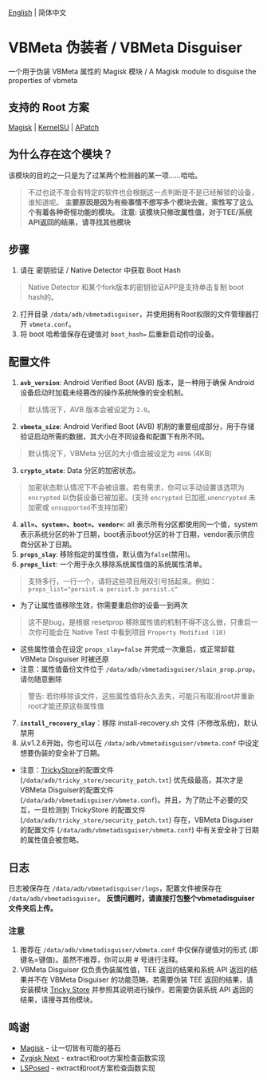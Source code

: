[English](README.md) | 简体中文

# VBMeta 伪装者 / VBMeta Disguiser
一个用于伪装 VBMeta 属性的 Magisk 模块 / A Magisk module to disguise the properties of vbmeta

## 支持的 Root 方案
[Magisk](https://github.com/topjohnwu/Magisk) | [KernelSU](https://github.com/tiann/KernelSU) | [APatch](https://github.com/bmax121/APatch)

## 为什么存在这个模块？
该模块的目的之一只是为了过某两个检测器的某一项……哈哈。
> 不过也说不准会有特定的软件也会根据这一点判断是不是已经解锁的设备，谁知道呢。
**主要原因是因为有些事情不想写多个模块去做，索性写了这么个有着各种奇怪功能的模块。**
**注意: 该模块只修改属性值，对于TEE/系统API返回的结果，请寻找其他模块**

## 步骤
1. 请在 密钥验证 / Native Detector 中获取 Boot Hash
> Native Detector 和某个fork版本的密钥验证APP是支持单击复制 boot hash的。
2. 打开目录 `/data/adb/vbmetadisguiser`，并使用拥有Root权限的文件管理器打开 `vbmeta.conf`。
3. 将 boot 哈希值保存在键值对 `boot_hash=` 后重新启动你的设备。

## 配置文件
1. **`avb_version`**: Android Verified Boot (AVB) 版本，是一种用于确保 Android 设备启动时加载未经篡改的操作系统映像的安全机制。
> 默认情况下，AVB 版本会被设定为 `2.0`。
2. **`vbmeta_size`**: Android Verified Boot (AVB) 机制的重要组成部分，用于存储验证启动所需的数据，其大小在不同设备和配置下有所不同。
> 默认情况下，VBMeta 分区的大小值会被设定为 `4096` (4KB)
3. **`crypto_state`**: Data 分区的加密状态。
> 加密状态默认情况下不会被设置。若有需求，你可以手动设置该选项为 `encrypted` 以伪装设备已被加密。(支持 `encrypted` 已加密,`unencrypted` 未加密或 `unsupported`不支持加密)
4. **`all=`、`system=`、`boot=`、`vendor=`**: all 表示所有分区都使用同一个值，system表示系统分区的补丁日期，boot表示boot分区的补丁日期，vendor表示供应商分区补丁日期。
5. **`props_slay`**: 移除指定的属性值，默认值为`false`(禁用)。
6. **`props_list`**: 一个用于永久移除系统属性值的系统属性清单。
> 支持多行，一行一个，请将这些项目用双引号括起来。例如：`props_list="persist.a persist.b persist.c"`
- 为了让属性值移除生效，你需要重启你的设备一到两次
> 这不是bug，是根据 resetprop 移除属性值的机制不得不这么做，只重启一次你可能会在 Native Test 中看到项目 `Property Modified (10)`
- 这些属性值会在设定 `props_slay=false` 并完成一次重启，或正常卸载 VBMeta Disguiser 时被还原
- 注意：属性值备份文件位于 `/data/adb/vbmetadisguiser/slain_prop.prop`，请勿随意删除
> 警告: 若你移除该文件，这些属性值将永久丢失，可能只有取消root并重新root才能还原这些属性值
7. **`install_recovery_slay`**：移除 install-recovery.sh 文件 (不修改系统)，默认禁用
8. 从v1.2.6开始，你也可以在 `/data/adb/vbmetadisguiser/vbmeta.conf` 中设定想要伪装的安全补丁日期。
- 注意：[TrickyStore](https://github.com/5ec1cff/TrickyStore)的配置文件 (`/data/adb/tricky_store/security_patch.txt`) 优先级最高，其次才是VBMeta Disguiser的配置文件 (`/data/adb/vbmetadisguiser/vbmeta.conf`)。并且，为了防止不必要的交互，一旦检测到 TrickyStore 的配置文件 (`/data/adb/tricky_store/security_patch.txt`) 存在，VBMeta Disguiser 的配置文件 (`/data/adb/vbmetadisguiser/vbmeta.conf`) 中有关安全补丁日期的属性值会被忽略。

## 日志
日志被保存在 `/data/adb/vbmetadisguiser/logs`，配置文件被保存在 `/data/adb/vbmetadisguiser`。
**反馈问题时，请直接打包整个vbmetadisguiser文件夹后上传。**

### 注意
1. 推荐在 `/data/adb/vbmetadisguiser/vbmeta.conf` 中仅保存键值对的形式 (即键名=键值)。虽然不推荐，你可以用 # 号进行注释。
2. VBMeta Disguiser 仅负责伪装属性值，TEE 返回的结果和系统 API 返回的结果并不在 VBMeta Disguiser 的功能范畴。若需要伪装 TEE 返回的结果，请安装模块 [Tricky Store](https://github.com/5ec1cff/TrickyStore) 并参照其说明进行操作，若需要伪装系统 API 返回的结果，请搜寻其他模块。

## 鸣谢
- [Magisk](https://github.com/topjohnwu/Magisk) - 让一切皆有可能的基石
- [Zygisk Next](https://github.com/Dr-TSNG/ZygiskNext) - extract和root方案检查函数实现
- [LSPosed](https://github.com/LSPosed/LSPosed) - extract和root方案检查函数实现

